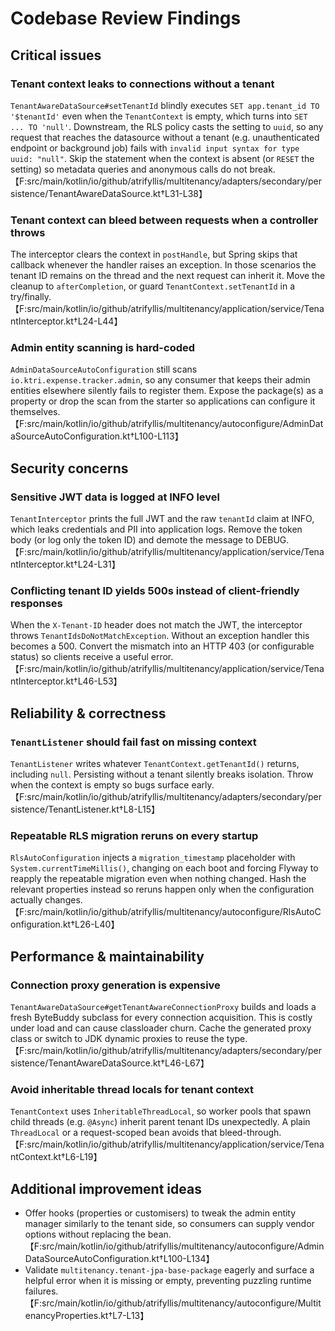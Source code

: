 # Codebase Review Findings

## Critical issues

### Tenant context leaks to connections without a tenant
`TenantAwareDataSource#setTenantId` blindly executes `SET app.tenant_id TO '$tenantId'` even when the `TenantContext` is empty, which turns into `SET ... TO 'null'`. Downstream, the RLS policy casts the setting to `uuid`, so any request that reaches the datasource without a tenant (e.g. unauthenticated endpoint or background job) fails with `invalid input syntax for type uuid: "null"`. Skip the statement when the context is absent (or `RESET` the setting) so metadata queries and anonymous calls do not break. 【F:src/main/kotlin/io/github/atrifyllis/multitenancy/adapters/secondary/persistence/TenantAwareDataSource.kt†L31-L38】

### Tenant context can bleed between requests when a controller throws
The interceptor clears the context in `postHandle`, but Spring skips that callback whenever the handler raises an exception. In those scenarios the tenant ID remains on the thread and the next request can inherit it. Move the cleanup to `afterCompletion`, or guard `TenantContext.setTenantId` in a try/finally. 【F:src/main/kotlin/io/github/atrifyllis/multitenancy/application/service/TenantInterceptor.kt†L24-L44】

### Admin entity scanning is hard-coded
`AdminDataSourceAutoConfiguration` still scans `io.ktri.expense.tracker.admin`, so any consumer that keeps their admin entities elsewhere silently fails to register them. Expose the package(s) as a property or drop the scan from the starter so applications can configure it themselves. 【F:src/main/kotlin/io/github/atrifyllis/multitenancy/autoconfigure/AdminDataSourceAutoConfiguration.kt†L100-L113】

## Security concerns

### Sensitive JWT data is logged at INFO level
`TenantInterceptor` prints the full JWT and the raw `tenantId` claim at INFO, which leaks credentials and PII into application logs. Remove the token body (or log only the token ID) and demote the message to DEBUG. 【F:src/main/kotlin/io/github/atrifyllis/multitenancy/application/service/TenantInterceptor.kt†L24-L31】

### Conflicting tenant ID yields 500s instead of client-friendly responses
When the `X-Tenant-ID` header does not match the JWT, the interceptor throws `TenantIdsDoNotMatchException`. Without an exception handler this becomes a 500. Convert the mismatch into an HTTP 403 (or configurable status) so clients receive a useful error. 【F:src/main/kotlin/io/github/atrifyllis/multitenancy/application/service/TenantInterceptor.kt†L46-L53】

## Reliability & correctness

### `TenantListener` should fail fast on missing context
`TenantListener` writes whatever `TenantContext.getTenantId()` returns, including `null`. Persisting without a tenant silently breaks isolation. Throw when the context is empty so bugs surface early. 【F:src/main/kotlin/io/github/atrifyllis/multitenancy/adapters/secondary/persistence/TenantListener.kt†L8-L15】

### Repeatable RLS migration reruns on every startup
`RlsAutoConfiguration` injects a `migration_timestamp` placeholder with `System.currentTimeMillis()`, changing on each boot and forcing Flyway to reapply the repeatable migration even when nothing changed. Hash the relevant properties instead so reruns happen only when the configuration actually changes. 【F:src/main/kotlin/io/github/atrifyllis/multitenancy/autoconfigure/RlsAutoConfiguration.kt†L26-L40】

## Performance & maintainability

### Connection proxy generation is expensive
`TenantAwareDataSource#getTenantAwareConnectionProxy` builds and loads a fresh ByteBuddy subclass for every connection acquisition. This is costly under load and can cause classloader churn. Cache the generated proxy class or switch to JDK dynamic proxies to reuse the type. 【F:src/main/kotlin/io/github/atrifyllis/multitenancy/adapters/secondary/persistence/TenantAwareDataSource.kt†L46-L67】

### Avoid inheritable thread locals for tenant context
`TenantContext` uses `InheritableThreadLocal`, so worker pools that spawn child threads (e.g. `@Async`) inherit parent tenant IDs unexpectedly. A plain `ThreadLocal` or a request-scoped bean avoids that bleed-through. 【F:src/main/kotlin/io/github/atrifyllis/multitenancy/application/service/TenantContext.kt†L6-L19】

## Additional improvement ideas

* Offer hooks (properties or customisers) to tweak the admin entity manager similarly to the tenant side, so consumers can supply vendor options without replacing the bean. 【F:src/main/kotlin/io/github/atrifyllis/multitenancy/autoconfigure/AdminDataSourceAutoConfiguration.kt†L100-L134】
* Validate `multitenancy.tenant-jpa-base-package` eagerly and surface a helpful error when it is missing or empty, preventing puzzling runtime failures. 【F:src/main/kotlin/io/github/atrifyllis/multitenancy/autoconfigure/MultitenancyProperties.kt†L7-L13】
